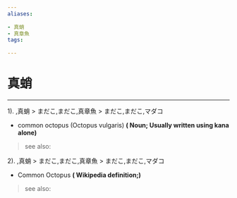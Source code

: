 ```yaml
---
aliases:
    
- 真蛸
- 真章魚
tags:
    
---
```


# 真蛸
---
1).
,真蛸 > まだこ,まだこ,真章魚 > まだこ,まだこ,マダコ

- common octopus (Octopus vulgaris)
**( Noun; Usually written using kana alone)**
> see also: 
            
2).
,真蛸 > まだこ,まだこ,真章魚 > まだこ,まだこ,マダコ

- Common Octopus
**( Wikipedia definition;)**
> see also: 
            